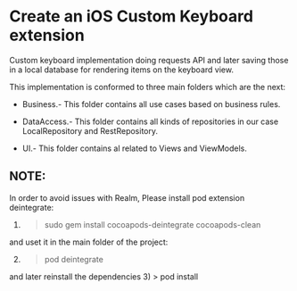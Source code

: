 # Create an iOS Custom Keyboard extension

Custom keyboard implementation doing requests API and later saving those in a local database for rendering items on the keyboard view.

This implementation is conformed to three main folders which are the next:

* Business.- This folder contains all use cases based on business rules.

* DataAccess.- This folder contains all kinds of repositories in our case LocalRepository and RestRepository.

* UI.- This folder contains al related to Views and ViewModels.

## NOTE:
In order to avoid issues with Realm, Please install pod extension deintegrate:

1) > sudo gem install cocoapods-deintegrate cocoapods-clean

and uset it in the main folder of the project:
 
2) > pod deintegrate

and later reinstall the dependencies
3) > pod install
